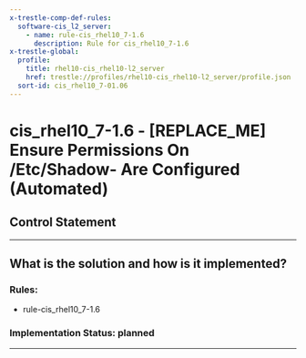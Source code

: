 ```yaml
---
x-trestle-comp-def-rules:
  software-cis_l2_server:
    - name: rule-cis_rhel10_7-1.6
      description: Rule for cis_rhel10_7-1.6
x-trestle-global:
  profile:
    title: rhel10-cis_rhel10-l2_server
    href: trestle://profiles/rhel10-cis_rhel10-l2_server/profile.json
  sort-id: cis_rhel10_7-01.06
---
```


# cis_rhel10_7-1.6 - \[REPLACE_ME\] Ensure Permissions On /Etc/Shadow- Are Configured (Automated)

## Control Statement

______________________________________________________________________

## What is the solution and how is it implemented?

<!-- For implementation status enter one of: implemented, partial, planned, alternative, not-applicable -->

<!-- Note that the list of rules under ### Rules: is read-only and changes will not be captured after assembly to JSON -->

<!-- Add control implementation description here for control: cis_rhel10_7-1.6 -->

### Rules:

  - rule-cis_rhel10_7-1.6

### Implementation Status: planned

______________________________________________________________________
